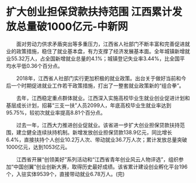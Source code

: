 # 扩大创业担保贷款扶持范围 江西累计发放总量破1000亿元-中新网

　　面对劳动力供求矛盾突出等多重压力，江西省人社部门不断丰富和完善促进就业的政策措施，稳住了就业基本盘，有力支撑了经济发展基本面。全年城镇新增就业55.32万人，占全国新增就业总量的4.1%；城镇登记失业率3.44%，比全国平均水平低0.36个百分点。

　　2018年，江西省人社部门实行更加积极的就业政策。出台关于做好当前和今后一个时期促进就业工作若干政策措施，打出了一整套就业政策新的“组合拳”。

　　去年，江西稳定重点群体就业。江西深入实施高校毕业生就业创业促进计划和基层成长计划，招募“三支一扶”人员2099人，年底高校毕业生就业率达到95.75%，较初次就业率提高8.81个百分点。

　　过去一年，江西大力推进创业促就业。该省进一步扩大创业担保贷款扶持范围，建立健全连续扶持机制。新增发放创业担保贷款138.9亿元，同比增长6.4%，直接扶持个人创业10.2万人次、带动就业36.7万人次；累计发放总量突破1000亿元，达到1053亿元。

　　江西省开展“创领美好”系列活动和“江西省青年创业风云人物评选”，组织参加“中国创翼”创业创新大赛，取得历史最好成绩。该省累计建设创业孵化平台196个，入驻实体9539个，直接带动就业6.78万人。(完)

